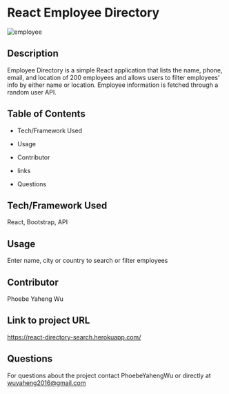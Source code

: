 # React Employee Directory
![employee](https://user-images.githubusercontent.com/52837649/86244141-82e78480-bb75-11ea-813d-a1d55d259a5c.gif)

## Description
Employee Directory is a simple React application that lists the name, phone, email, and location of 200 employees and allows users to filter employees’ info by either name or location. Employee information is fetched through a random user API. 

## Table of Contents

* Tech/Framework Used

* Usage

* Contributor

* links

* Questions


## Tech/Framework Used
React, Bootstrap, API


## Usage
Enter name, city or country to search or filter employees

## Contributor
Phoebe Yaheng Wu


## Link to project URL
https://react-directory-search.herokuapp.com/


## Questions

For questions about the project contact PhoebeYahengWu or directly at wuyaheng2016@gmail.com

